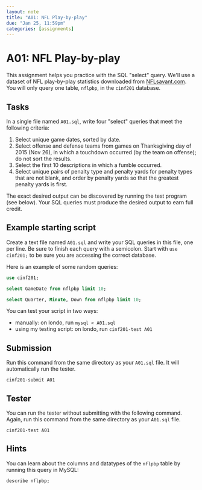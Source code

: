 ```yaml
---
layout: note
title: "A01: NFL Play-by-play"
due: "Jan 25, 11:59pm"
categories: [assignments]
---
```


# A01: NFL Play-by-play

This assignment helps you practice with the SQL "select" query. We'll use a
dataset of NFL play-by-play statistics downloaded from
[NFLsavant.com](http://nflsavant.com/about.php). You will only query one table,
`nflpbp`, in the `cinf201` database.

## Tasks

In a single file named `A01.sql`, write four "select" queries that meet the
following criteria:

1. Select unique game dates, sorted by date.
2. Select offense and defense teams from games on Thanksgiving day of
   2015 (Nov 26), in which a touchdown occurred (by the team on offense);
   do not sort the results.
3. Select the first 10 descriptions in which a fumble occurred.
4. Select unique pairs of penalty type and penalty yards for penalty
   types that are not blank, and order by penalty yards so that the
   greatest penalty yards is first.
   
The exact desired output can be discovered by running the test program
(see below). Your SQL queries must produce the desired output to earn
full credit.


## Example starting script

Create a text file named `A01.sql` and write your SQL queries in this
file, one per line. Be sure to finish each query with a
semicolon. Start with `use cinf201;` to be sure you are accessing the
correct database.

Here is an example of some random queries:

~~~ sql
use cinf201;

select GameDate from nflpbp limit 10;

select Quarter, Minute, Down from nflpbp limit 10;
~~~

You can test your script in two ways:

- manually: on londo, run `mysql < A01.sql`
- using my testing script: on londo, run `cinf201-test A01`

## Submission

Run this command from the same directory as your `A01.sql` file. It will automatically run the tester.

~~~
cinf201-submit A01
~~~

## Tester

You can run the tester without submitting with the following command. Again, run this command from the same directory as your `A01.sql` file.

~~~
cinf201-test A01
~~~

## Hints

You can learn about the columns and datatypes of the `nflpbp` table by running this query in MySQL:

~~~ sql
describe nflpbp;
~~~
